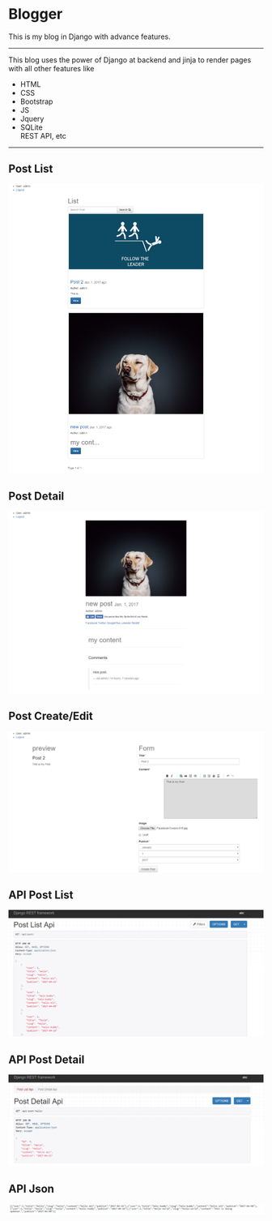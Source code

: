 # Blogger
This is my blog in Django with advance features.
<hr/>
This blog uses the power of Django at backend and jinja to render pages with all other features like
<ul>
    <li>HTML</li>
    <li>CSS</li>
    <li>Bootstrap</li>
    <li>JS</li>
    <li>Jquery</li>
    <li>SQLite</li
    <li>REST API, etc</li>
</ul>
<hr/>

## Post List
![post](/all-post.png?raw=true "post")

## Post Detail
![detail](/post-detail.png?raw=true "detail")

## Post Create/Edit
![create](/create-edit.png?raw=true "create")

## API Post List
![post](/apihome.png?raw=true "post")

## API Post Detail
![detail](/apidetail.png?raw=true "detail")

## API Json
![create](/jsonapi.png?raw=true "create")
